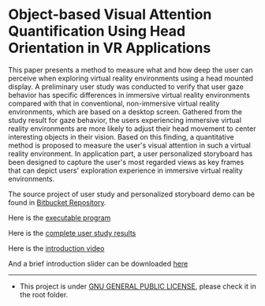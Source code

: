 # Object-based Visual Attention Quantification Using Head Orientation in VR Applications
This paper presents a method to measure what and how deep the user can perceive when exploring virtual reality environments using a head mounted display. A preliminary user study was conducted to verify that user gaze behavior has specific differences in immersive virtual reality environments compared with that in conventional, non-immersive virtual reality environments, which are based on a desktop screen. Gathered from the study result for gaze behavior, the users experiencing immersive virtual reality environments are more likely to adjust their head movement to center interesting objects in their vision. Based on this finding, a quantitative method is proposed to measure the user's visual attention in such a virtual reality environment. In application part, a user personalized storyboard has been designed to capture the user's most regarded views as key frames that can depict users' exploration experience in immersive virtual reality environments. 

The source project of user study and personalized storyboard demo can be found in [Bitbucket Repository](https://bitbucket.org/Honglei_Han/viewguideuserstudyvrlimitedsize).

Here is the [executable program](https://github.com/hanhonglei/VRViewGuide/blob/master/UserStudyAppliction.zip)

Here is the [complete user study results](https://github.com/hanhonglei/VRViewGuide/tree/master/UserStudyResult)

Here is the [introduction video](https://github.com/hanhonglei/VRViewGuide/blob/master/IntroductionVideo.mp4)

And a brief introduction slider can be downloaded [here](https://github.com/hanhonglei/VRViewGuide/blob/master/BriefIntro.ppsx)

----

- This project is under [GNU GENERAL PUBLIC LICENSE](https://www.gnu.org/licenses/), please check it in the root folder.